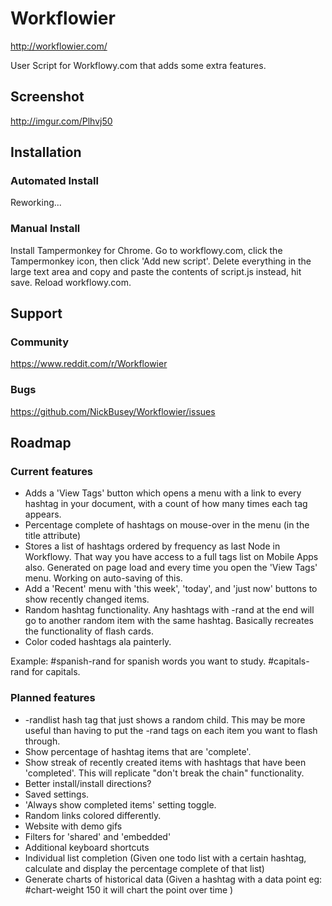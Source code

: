 # Workflowier

http://workflowier.com/

User Script for Workflowy.com that adds some extra features.

## Screenshot

http://imgur.com/Plhvj50

## Installation

### Automated Install
Reworking...

### Manual Install
Install Tampermonkey for Chrome. Go to workflowy.com, click the Tampermonkey icon, then click 'Add new script'. Delete everything in the large text area and copy and paste the contents of script.js instead, hit save. Reload workflowy.com.

## Support

### Community

https://www.reddit.com/r/Workflowier

### Bugs

https://github.com/NickBusey/Workflowier/issues

## Roadmap

### Current features

 - Adds a 'View Tags' button which opens a menu with a link to every hashtag in your document, with a count of how many times each tag appears.
 - Percentage complete of hashtags on mouse-over in the menu (in the title attribute)
 - Stores a list of hashtags ordered by frequency as last Node in Workflowy. That way you have access to a full tags list on Mobile Apps also. Generated on page load and every time you open the 'View Tags' menu. Working on auto-saving of this.
 - Add a 'Recent' menu with 'this week', 'today', and 'just now' buttons to show recently changed items.
 - Random hashtag functionality. Any hashtags with -rand at the end will go to another random item with the same hashtag. Basically recreates the functionality of flash cards.
 - Color coded hashtags ala painterly.

  Example: #spanish-rand for spanish words you want to study. #capitals-rand for capitals.


### Planned features

 - -randlist hash tag that just shows a random child. This may be more useful than having to put the -rand tags on each item you want to flash through.
 - Show percentage of hashtag items that are 'complete'.
 - Show streak of recently created items with hashtags that have been 'completed'. This will replicate "don't break the chain" functionality.
 - Better install/install directions?
 - Saved settings.
 - 'Always show completed items' setting toggle.
 - Random links colored differently.
 - Website with demo gifs
 - Filters for 'shared' and 'embedded'
 - Additional keyboard shortcuts
 - Individual list completion (Given one todo list with a certain hashtag, calculate and display the percentage complete of that list)
 - Generate charts of historical data (Given a hashtag with a data point eg: #chart-weight 150 it will chart the point over time )

